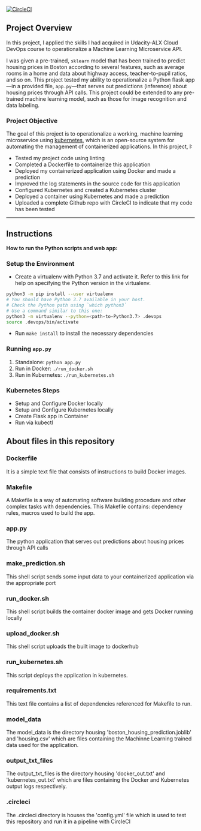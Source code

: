 [![CircleCI](https://dl.circleci.com/status-badge/img/gh/shegs2020/project4-ml-microservices-kubernetes/tree/main.svg?style=svg)](https://dl.circleci.com/status-badge/redirect/gh/shegs2020/project4-ml-microservices-kubernetes/tree/main)

## Project Overview

In this project, I applied the skills I had acquired in Udacity-ALX Cloud DevOps course to operationalize a Machine Learning Microservice API. 

I was given a pre-trained, `sklearn` model that has been trained to predict housing prices in Boston according to several features, such as average rooms in a home and data about highway access, teacher-to-pupil ratios, and so on. This project tested my ability to operationalize a Python flask app—in a provided file, `app.py`—that serves out predictions (inference) about housing prices through API calls. This project could be extended to any pre-trained machine learning model, such as those for image recognition and data labeling.

### Project Objective

The goal of this project is to operationalize a working, machine learning microservice using [kubernetes](https://kubernetes.io/), which is an open-source system for automating the management of containerized applications. In this project, I:
* Tested my project code using linting
* Completed a Dockerfile to containerize this application
* Deployed my containerized application using Docker and made a prediction
* Improved the log statements in the source code for this application
* Configured Kubernetes and created a Kubernetes cluster
* Deployed a container using Kubernetes and made a prediction
* Uploaded a complete Github repo with CircleCI to indicate that my code has been tested


---
## Instructions
**How to run the Python scripts and web app:**
### Setup the Environment
* Create a virtualenv with Python 3.7 and activate it. Refer to this link for help on specifying the Python version in the virtualenv. 
```bash
python3 -m pip install --user virtualenv
# You should have Python 3.7 available in your host. 
# Check the Python path using `which python3`
# Use a command similar to this one:
python3 -m virtualenv --python=<path-to-Python3.7> .devops
source .devops/bin/activate
```
* Run `make install` to install the necessary dependencies

### Running `app.py`

1. Standalone:  `python app.py`
2. Run in Docker:  `./run_docker.sh`
3. Run in Kubernetes:  `./run_kubernetes.sh`

### Kubernetes Steps

* Setup and Configure Docker locally
* Setup and Configure Kubernetes locally
* Create Flask app in Container
* Run via kubectl

## About files in this repository

### Dockerfile
It is a simple text file that consists of instructions to build Docker images.

### Makefile
A Makefile is a way of automating software building procedure and other complex tasks with dependencies. This Makefile contains: dependency rules, macros used to build the app.

### app.py
The python application that serves out predictions about housing prices through API calls

### make_prediction.sh
This shell script sends some input data to your containerized application via the appropriate port

### run_docker.sh
This shell script builds the container docker image and gets Docker running locally

### upload_docker.sh
This shell script uploads the built image to dockerhub

### run_kubernetes.sh
This script deploys the application in kubernetes.

### requirements.txt
This text file contains a list of dependencies referenced for Makefile to run.

### model_data
The model_data is the directory housing 'boston_housing_prediction.joblib' and 'housing.csv' which are files containing the Machinne Learning trained data used for the application.

### output_txt_files
The output_txt_files is the directory housing 'docker_out.txt' and 'kubernetes_out.txt' which are files containing the Docker and Kubernetes output logs respectively.

### .circleci
The .circleci directory is houses the 'config.yml' file which is used to test this repository and run it in a pipeline with CircleCI